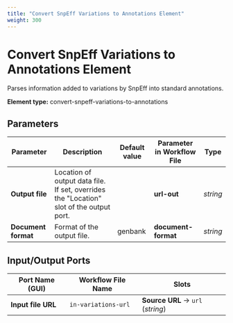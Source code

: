 ```yaml
---
title: "Convert SnpEff Variations to Annotations Element"
weight: 300
---
```


# Convert SnpEff Variations to Annotations Element

Parses information added to variations by SnpEff into standard annotations.

**Element type:** convert-snpeff-variations-to-annotations

## Parameters

| Parameter           | Description                                                                             | Default value | Parameter in Workflow File | Type     |
|---------------------|-----------------------------------------------------------------------------------------|---------------|----------------------------|----------|
| **Output file**     | Location of output data file. If set, overrides the "Location" slot of the output port. |               | **url-out**                | _string_ |
| **Document format** | Format of the output file.                                                              | genbank       | **document-format**        | _string_ |

## Input/Output Ports

| Port Name (GUI)    | Workflow File Name  | Slots                             |
|--------------------|---------------------|-----------------------------------|
| **Input file URL** | `in-variations-url` | **Source URL** → `url` (_string_) |
